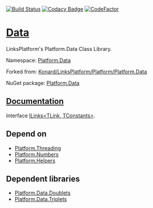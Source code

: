 [![Build Status](https://travis-ci.com/linksplatform/Data.svg?branch=master)](https://travis-ci.com/linksplatform/Data)
[![Codacy Badge](https://api.codacy.com/project/badge/Grade/8f1d10e057be45fd8e7c47cf39f2fc89)](https://app.codacy.com/app/drakonard/Data?utm_source=github.com&utm_medium=referral&utm_content=linksplatform/Data&utm_campaign=Badge_Grade_Dashboard)
[![CodeFactor](https://www.codefactor.io/repository/github/linksplatform/data/badge)](https://www.codefactor.io/repository/github/linksplatform/data)

# [Data](https://github.com/linksplatform/Data)

LinksPlatform's Platform.Data Class Library.

Namespace: [Platform.Data](https://linksplatform.github.io/Data/api/Platform.Data.html)

Forked from: [Konard/LinksPlatform/Platform/Platform.Data](https://github.com/Konard/LinksPlatform/tree/4d902dd3f4267284a494c35e1ae1887d5a309bef/Platform/Platform.Data)

NuGet package: [Platform.Data](https://www.nuget.org/packages/Platform.Data)

## [Documentation](https://linksplatform.github.io/Data/)

Interface [ILinks\<TLink, TConstants\>](https://linksplatform.github.io/Data/api/Platform.Data.ILinks-2.html).

## Depend on

* [Platform.Threading](https://github.com/linksplatform/Threading)
* [Platform.Numbers](https://github.com/linksplatform/Numbers)
* [Platform.Helpers](https://github.com/linksplatform/Helpers)

## Dependent libraries

* [Platform.Data.Doublets](https://github.com/linksplatform/Data.Doublets)
* [Platform.Data.Triplets](https://github.com/linksplatform/Data.Triplets)

